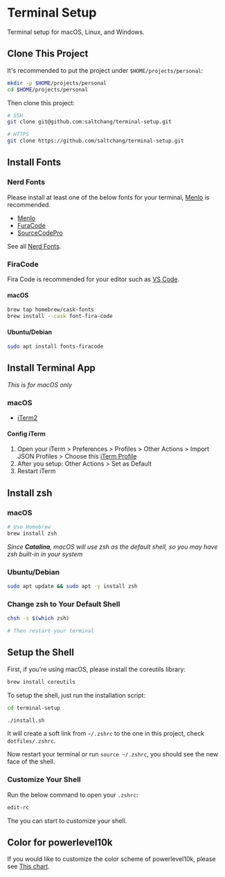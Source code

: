 # Terminal Setup

Terminal setup for macOS, Linux, and Windows.

## Clone This Project

It's recommended to put the project under `$HOME/projects/personal`:

```bash
mkdir -p $HOME/projects/personal
cd $HOME/projects/personal
```

Then clone this project:

```bash
# SSH
git clone git@github.com:saltchang/terminal-setup.git
```

```bash
# HTTPS
git clone https://github.com/saltchang/terminal-setup.git
```

## Install Fonts

### Nerd Fonts

Please install at least one of the below fonts for your terminal, [Menlo](https://github.com/ryanoasis/nerd-fonts/releases/download/v2.1.0/Meslo.zip) is recommended.

* [Menlo](https://github.com/ryanoasis/nerd-fonts/releases/download/v2.1.0/Meslo.zip)
* [FuraCode](https://github.com/ryanoasis/nerd-fonts/releases/download/v2.1.0/FiraCode.zip)
* [SourceCodePro](https://github.com/ryanoasis/nerd-fonts/releases/download/v2.1.0/SourceCodePro.zip)

See all [Nerd Fonts](https://www.nerdfonts.com/font-downloads).

### FiraCode

Fira Code is recommended for your editor such as [VS Code](https://code.visualstudio.com).

#### macOS

```bash
brew tap homebrew/cask-fonts
brew install --cask font-fira-code
```

#### Ubuntu/Debian

```bash
sudo apt install fonts-firacode
```

## Install Terminal App

*This is for macOS only*

### macOS

* [iTerm2](https://iterm2.com/)

#### Config iTerm

1. Open your iTerm > Preferences > Profiles > Other Actions > Import JSON Profiles > Choose this [iTerm Profile](https://github.com/saltchang/terminal-setup/blob/main/terminal-config/iTerm/Salt_iTerm_Profile.json)
2. After you setup: Other Actions > Set as Default
3. Restart iTerm

## Install zsh

### macOS

```bash
# Use Homebrew
brew install zsh
```

*Since **Catalina**, macOS will use zsh as the default shell, so you may have zsh built-in in your system*

### Ubuntu/Debian

```bash
sudo apt update && sudo apt -y install zsh
```

### Change zsh to Your Default Shell

```bash
chsh -s $(which zsh)

# Then restart your terminal
```

## Setup the Shell

First, if you're using macOS, please install the coreutils library:

```bash
brew install coreutils
```

To setup the shell, just run the installation script:

```bash
cd terminal-setup

./install.sh
```

It will create a soft link from `~/.zshrc` to the one in this project, check `dotfiles/.zshrc`.

Now restart your terminal or run `source ~/.zshrc`, you should see the new face of the shell.

### Customize Your Shell

Run the below command to open your `.zshrc`:

```bash
edit-rc
```

The you can start to customize your shell.

## Color for powerlevel10k

If you would like to customize the color scheme of powerlevel10k, please see [This chart](https://user-images.githubusercontent.com/704406/43988708-64c0fa52-9d4c-11e8-8cf9-c4d4b97a5200.png).
